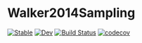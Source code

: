 # Walker2014Sampling

[![Stable](https://img.shields.io/badge/docs-stable-blue.svg)](https://igutierrezm.github.io/Walker2014Sampling.jl/stable)
[![Dev](https://img.shields.io/badge/docs-dev-blue.svg)](https://igutierrezm.github.io/Walker2014Sampling.jl/dev)
[![Build Status](https://github.com/igutierrezm/Walker2014Sampling.jl/workflows/CI/badge.svg)](https://github.com/igutierrezm/Walker2014Sampling.jl/actions)
[![codecov](https://codecov.io/gh/igutierrezm/Walker2014Sampling.jl/branch/master/graph/badge.svg?token=o8DGQSTKft)](https://codecov.io/gh/igutierrezm/Walker2014Sampling.jl)